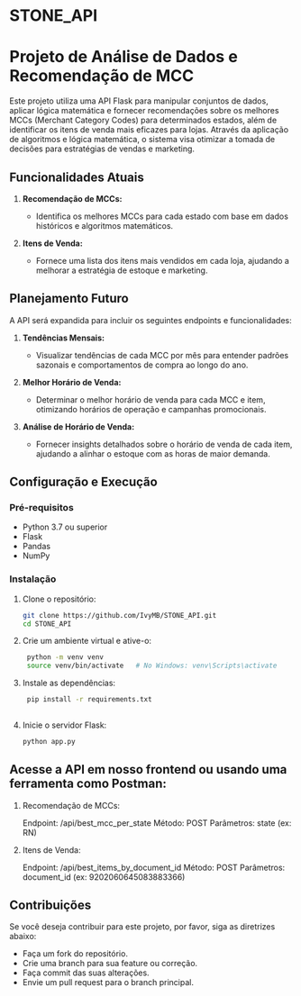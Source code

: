 # STONE_API
# Projeto de Análise de Dados e Recomendação de MCC

Este projeto utiliza uma API Flask para manipular conjuntos de dados, aplicar lógica matemática e fornecer recomendações sobre os melhores MCCs (Merchant Category Codes) para determinados estados, além de identificar os itens de venda mais eficazes para lojas. Através da aplicação de algoritmos e lógica matemática, o sistema visa otimizar a tomada de decisões para estratégias de vendas e marketing.

## Funcionalidades Atuais

1. **Recomendação de MCCs:**
   - Identifica os melhores MCCs para cada estado com base em dados históricos e algoritmos matemáticos.
   
2. **Itens de Venda:**
   - Fornece uma lista dos itens mais vendidos em cada loja, ajudando a melhorar a estratégia de estoque e marketing.

## Planejamento Futuro

A API será expandida para incluir os seguintes endpoints e funcionalidades:

1. **Tendências Mensais:**
   - Visualizar tendências de cada MCC por mês para entender padrões sazonais e comportamentos de compra ao longo do ano.

2. **Melhor Horário de Venda:**
   - Determinar o melhor horário de venda para cada MCC e item, otimizando horários de operação e campanhas promocionais.

3. **Análise de Horário de Venda:**
   - Fornecer insights detalhados sobre o horário de venda de cada item, ajudando a alinhar o estoque com as horas de maior demanda.

## Configuração e Execução

### Pré-requisitos

- Python 3.7 ou superior
- Flask
- Pandas
- NumPy

### Instalação

1. Clone o repositório:

   ```bash
   git clone https://github.com/IvyMB/STONE_API.git
   cd STONE_API

2. Crie um ambiente virtual e ative-o:

   ```bash
    python -m venv venv
    source venv/bin/activate   # No Windows: venv\Scripts\activate

3. Instale as dependências:

   ```bash
    pip install -r requirements.txt
    
4. Inicie o servidor Flask:

    ```bash
    python app.py

## Acesse a API em nosso frontend ou usando uma ferramenta como Postman:

1. Recomendação de MCCs:

    Endpoint: /api/best_mcc_per_state
    Método: POST
    Parâmetros: state (ex: RN)

2. Itens de Venda:

    Endpoint: /api/best_items_by_document_id
    Método: POST
    Parâmetros: document_id (ex: 9202060645083883366)

## Contribuições
Se você deseja contribuir para este projeto, por favor, siga as diretrizes abaixo:

- Faça um fork do repositório.
- Crie uma branch para sua feature ou correção.
- Faça commit das suas alterações.
- Envie um pull request para o branch principal.
